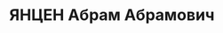 ---
title: ЯНЦЕН Абрам Абрамович
description: "Род. в 1900, Екатеринославская губ., немец. Проживал: г. Славгород.\
  \ Директор немецкого педтехнику ма \n  Арестован 17.03.1938. Обв. по ст. 58-6, 10,\
  \ 11. Приговор: тройка при УНКВД по Новосибирской обл., 19.10.1938 – ВМН. Расстрелян\
  \ 22.10.1938. \n  Реабилитирован военным трибуналом СибВО 20.12.1957 за отсутствием\
  \ состава преступления"
---